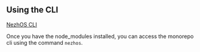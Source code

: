 ## Using the CLI

[NezhOS CLI](https://github.com/nezhivar/nezhOS/tree/main/packages/tools/cli)

Once you have the node_modules installed, you can access the monorepo cli using the command `nezhos`.

